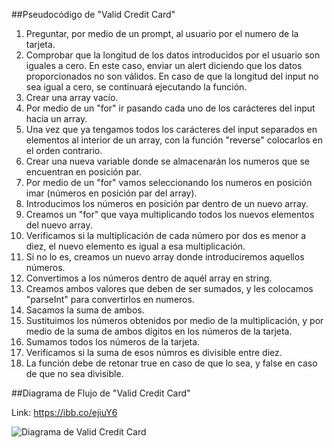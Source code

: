##Pseudocódigo de "Valid Credit Card" 
1. Preguntar, por medio de un prompt, al usuario por el numero de la tarjeta. 
2. Comprobar que la longitud de los datos introducidos por el usuario son iguales a cero. En este caso, enviar un alert diciendo que los datos proporcionados no son válidos. En caso de que la longitud del input no sea igual a cero, se continuará ejecutando la función.  
3. Crear una array vacío. 
4. Por medio de un "for" ir pasando cada uno de los carácteres del input hacia un array.  
5. Una vez que ya tengamos todos los carácteres del input separados en elementos al interior de un array, con la función "reverse" colocarlos en el orden contrario.
6. Crear una nueva variable donde se almacenarán los numeros que se encuentran en posición par. 
7. Por medio de un "for" vamos seleccionando los numeros en posición imar (números en posición par del array).
8. Introducimos los números en posición par dentro de un nuevo array. 
9. Creamos un "for" que vaya multiplicando todos los nuevos elementos del nuevo array. 
10. Verificamos si la multiplicación de cada número por dos es menor a diez, el nuevo elemento es igual a esa multiplicación.
11. Si no lo es, creamos un nuevo array donde introduciremos aquellos números. 
12. Convertimos a los números dentro de aquél array en string. 
13. Creamos ambos valores que deben de ser sumados, y les colocamos "parseInt" para convertirlos en numeros. 
14. Sacamos la suma de ambos. 
15. Sustituimos los números obtenidos por medio de la multiplicación, y por medio de la suma de ambos dígitos en los números de la tarjeta. 
16. Sumamos todos los números de la tarjeta. 
17. Verificamos si la suma de esos númros es divisible entre diez. 
18. La función debe de retonar true en caso de que lo sea, y false en caso de que no sea divisible. 

 ##Diagrama de Flujo de "Valid Credit Card" 
 
 Link:  https://ibb.co/ejiuY6
 
 ![Diagrama de Valid Credit Card](/assets/images/CREDITCARD.jpg)